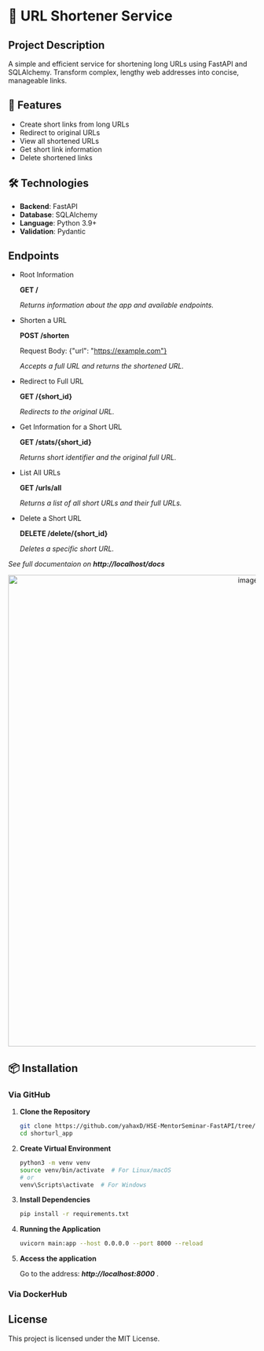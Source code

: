# 🔗 URL Shortener Service

## Project Description

A simple and efficient service for shortening long URLs using FastAPI and SQLAlchemy. Transform complex, lengthy web addresses into concise, manageable links.

## 🚀 Features

- Create short links from long URLs
- Redirect to original URLs
- View all shortened URLs
- Get short link information
- Delete shortened links

## 🛠 Technologies

- **Backend**: FastAPI
- **Database**: SQLAlchemy
- **Language**: Python 3.9+
- **Validation**: Pydantic

## Endpoints
 
* Root Information
  
	**GET /**

	*Returns information about the app and available endpoints.*
	
* Shorten a URL
  
	**POST /shorten**

	Request Body: {"url": "https://example.com"}

	*Accepts a full URL and returns the shortened URL.*
	
* Redirect to Full URL
  
	**GET /{short_id}**

	*Redirects to the original URL.*

* Get Information for a Short URL
  
	**GET /stats/{short_id}**

  	*Returns short identifier and the original full URL.*
	
* List All URLs
  
	**GET /urls/all**

	*Returns a list of all short URLs and their full URLs.*

* Delete a Short URL
  
	**DELETE /delete/{short_id}**

	*Deletes a specific short URL.*
	
*See full documentaion on* ***http://localhost/docs***

<div align="center">
    <img alt="image" src="https://github.com/user-attachments/assets/00572278-1deb-4446-a5ba-17e0c251fd97" width="960">
</div>
	
## 📦 Installation

### Via GitHub

1. **Clone the Repository**

	```bash
	git clone https://github.com/yahaxD/HSE-MentorSeminar-FastAPI/tree/main
	cd shorturl_app
	```

2. **Create Virtual Environment**

	```bash
	python3 -m venv venv
	source venv/bin/activate  # For Linux/macOS
	# or
	venv\Scripts\activate  # For Windows
	```
	
3. **Install Dependencies**
	
	```bash
	pip install -r requirements.txt
	```
	
4. **Running the Application**
	
	```bash
   uvicorn main:app --host 0.0.0.0 --port 8000 --reload
   ```
   
5. **Access the application**
   
   Go to the address: ***http://localhost:8000*** .
   


### Via DockerHub


## License

This project is licensed under the MIT License.
